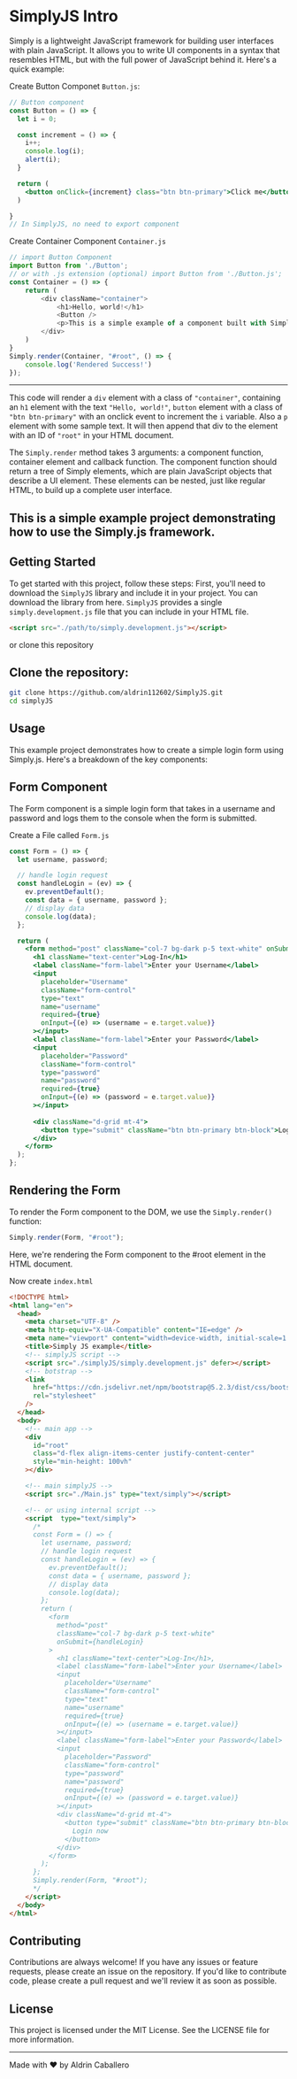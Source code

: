 # SimplyJS Intro
Simply is a lightweight JavaScript framework for building user interfaces with plain JavaScript. It allows you to write UI components in a syntax that resembles HTML, but with the full power of JavaScript behind it. Here's a quick example:

Create Button Componet `Button.js`:
```jsx
// Button component
const Button = () => {
  let i = 0;

  const increment = () => {
    i++;
    console.log(i);
    alert(i);
  }

  return (
    <button onClick={increment} class="btn btn-primary">Click me</button>
  )

}
// In SimplyJS, no need to export component
```

Create Container Component `Container.js`
```javascript
// import Button Component
import Button from './Button';
// or with .js extension (optional) import Button from './Button.js';
const Container = () => {
    return (
        <div className="container">
            <h1>Hello, world!</h1>
            <Button />
            <p>This is a simple example of a component built with Simply.</p>
        </div>
    )
}
Simply.render(Container, "#root", () => {
    console.log('Rendered Success!')
});
```
---
This code will render a `div` element with a class of `"container"`, containing an `h1` element with the text `"Hello, world!"`, `button` element with a class of `"btn btn-primary"` with an onclick event to increment the `i` variable. Also a `p` element with some sample text. It will then append that div to the element with an ID of `"root"` in your HTML document.

The `Simply.render` method takes 3 arguments: a component function, container element and callback function. The component function should return a tree of Simply elements, which are plain JavaScript objects that describe a UI element. These elements can be nested, just like regular HTML, to build up a complete user interface.

This is a simple example project demonstrating how to use the Simply.js framework.
---
## Getting Started
To get started with this project, follow these steps:
First, you'll need to download the `SimplyJS` library and include it in your project. You can download the library from here. `SimplyJS` provides a single `simply.development.js` file that you can include in your HTML file.

```html
<script src="./path/to/simply.development.js"></script>
```

or clone this repository
## Clone the repository:
```bash
git clone https://github.com/aldrin112602/SimplyJS.git
cd simplyJS
```

## Usage
This example project demonstrates how to create a simple login form using Simply.js. Here's a breakdown of the key components:

## Form Component
The Form component is a simple login form that takes in a username and password and logs them to the console when the form is submitted.

Create a File called `Form.js`

```jsx
const Form = () => {
  let username, password;

  // handle login request
  const handleLogin = (ev) => {
    ev.preventDefault();
    const data = { username, password };
    // display data
    console.log(data);
  };

  return (
    <form method="post" className="col-7 bg-dark p-5 text-white" onSubmit={handleLogin}>
      <h1 className="text-center">Log-In</h1>
      <label className="form-label">Enter your Username</label>
      <input
        placeholder="Username"
        className="form-control"
        type="text"
        name="username"
        required={true}
        onInput={(e) => (username = e.target.value)}
      ></input>
      <label className="form-label">Enter your Password</label>
      <input
        placeholder="Password"
        className="form-control"
        type="password"
        name="password"
        required={true}
        onInput={(e) => (password = e.target.value)}
      ></input>
      
      <div className="d-grid mt-4">
        <button type="submit" className="btn btn-primary btn-block">Login now</button>
      </div>
    </form>
  );
};
```

## Rendering the Form
To render the Form component to the DOM, we use the `Simply.render()` function:
```jsx
Simply.render(Form, "#root");
```

Here, we're rendering the Form component to the #root element in the HTML document.

Now create `index.html`
```html
<!DOCTYPE html>
<html lang="en">
  <head>
    <meta charset="UTF-8" />
    <meta http-equiv="X-UA-Compatible" content="IE=edge" />
    <meta name="viewport" content="width=device-width, initial-scale=1.0" />
    <title>Simply JS example</title>
    <!-- simplyJS script -->
    <script src="./simplyJS/simply.development.js" defer></script>
    <!-- botstrap -->
    <link
      href="https://cdn.jsdelivr.net/npm/bootstrap@5.2.3/dist/css/bootstrap.min.css"
      rel="stylesheet"
    />
  </head>
  <body>
    <!-- main app -->
    <div
      id="root"
      class="d-flex align-items-center justify-content-center"
      style="min-height: 100vh"
    ></div>

    <!-- main simplyJS -->
    <script src="./Main.js" type="text/simply"></script>

    <!-- or using internal script -->
    <script  type="text/simply">
      /*
      const Form = () => {
        let username, password;
        // handle login request
        const handleLogin = (ev) => {
          ev.preventDefault();
          const data = { username, password };
          // display data
          console.log(data);
        };
        return (
          <form
            method="post"
            className="col-7 bg-dark p-5 text-white"
            onSubmit={handleLogin}
          >
            <h1 className="text-center">Log-In</h1>,
            <label className="form-label">Enter your Username</label>
            <input
              placeholder="Username"
              className="form-control"
              type="text"
              name="username"
              required={true}
              onInput={(e) => (username = e.target.value)}
            ></input>
            <label className="form-label">Enter your Password</label>
            <input
              placeholder="Password"
              className="form-control"
              type="password"
              name="password"
              required={true}
              onInput={(e) => (password = e.target.value)}
            ></input>
            <div className="d-grid mt-4">
              <button type="submit" className="btn btn-primary btn-block">
                Login now
              </button>
            </div>
          </form>
        );
      };
      Simply.render(Form, "#root");
      */
    </script>
  </body>
</html>

```

## Contributing
Contributions are always welcome! If you have any issues or feature requests, please create an issue on the repository. If you'd like to contribute code, please create a pull request and we'll review it as soon as possible.

## License
This project is licensed under the MIT License. See the LICENSE file for more information.

---
Made with ❤️ by Aldrin Caballero
